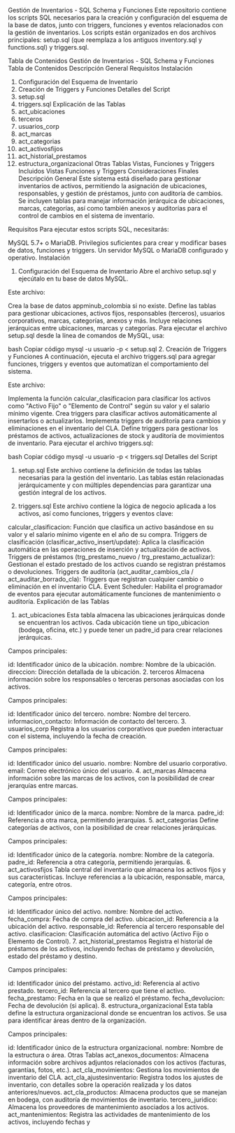 Gestión de Inventarios - SQL Schema y Funciones
Este repositorio contiene los scripts SQL necesarios para la creación y configuración del esquema de la base de datos, junto con triggers, funciones y eventos relacionados con la gestión de inventarios. Los scripts están organizados en dos archivos principales: setup.sql (que reemplaza a los antiguos inventory.sql y functions.sql) y triggers.sql.

Tabla de Contenidos
Gestión de Inventarios - SQL Schema y Funciones
Tabla de Contenidos
Descripción General
Requisitos
Instalación
1. Configuración del Esquema de Inventario
2. Creación de Triggers y Funciones
Detalles del Script
1. setup.sql
2. triggers.sql
Explicación de las Tablas
1. act_ubicaciones
2. terceros
3. usuarios_corp
4. act_marcas
5. act_categorias
6. act_activosfijos
7. act_historial_prestamos
8. estructura_organizacional
Otras Tablas
Vistas, Funciones y Triggers Incluidos
Vistas
Funciones y Triggers
Consideraciones Finales
Descripción General
Este sistema está diseñado para gestionar inventarios de activos, permitiendo la asignación de ubicaciones, responsables, y gestión de préstamos, junto con auditoría de cambios. Se incluyen tablas para manejar información jerárquica de ubicaciones, marcas, categorías, así como también anexos y auditorías para el control de cambios en el sistema de inventario.

Requisitos
Para ejecutar estos scripts SQL, necesitarás:

MySQL 5.7+ o MariaDB.
Privilegios suficientes para crear y modificar bases de datos, funciones y triggers.
Un servidor MySQL o MariaDB configurado y operativo.
Instalación
1. Configuración del Esquema de Inventario
Abre el archivo setup.sql y ejecútalo en tu base de datos MySQL.

Este archivo:

Crea la base de datos appminub_colombia si no existe.
Define las tablas para gestionar ubicaciones, activos fijos, responsables (terceros), usuarios corporativos, marcas, categorías, anexos y más.
Incluye relaciones jerárquicas entre ubicaciones, marcas y categorías.
Para ejecutar el archivo setup.sql desde la línea de comandos de MySQL, usa:

bash
Copiar código
mysql -u usuario -p < setup.sql
2. Creación de Triggers y Funciones
A continuación, ejecuta el archivo triggers.sql para agregar funciones, triggers y eventos que automatizan el comportamiento del sistema.

Este archivo:

Implementa la función calcular_clasificacion para clasificar los activos como "Activo Fijo" o "Elemento de Control" según su valor y el salario mínimo vigente.
Crea triggers para clasificar activos automáticamente al insertarlos o actualizarlos.
Implementa triggers de auditoría para cambios y eliminaciones en el inventario del CLA.
Define triggers para gestionar los préstamos de activos, actualizaciones de stock y auditoría de movimientos de inventario.
Para ejecutar el archivo triggers.sql:

bash
Copiar código
mysql -u usuario -p < triggers.sql
Detalles del Script
1. setup.sql
Este archivo contiene la definición de todas las tablas necesarias para la gestión del inventario. Las tablas están relacionadas jerárquicamente y con múltiples dependencias para garantizar una gestión integral de los activos.

2. triggers.sql
Este archivo contiene la lógica de negocio aplicada a los activos, así como funciones, triggers y eventos clave:

calcular_clasificacion: Función que clasifica un activo basándose en su valor y el salario mínimo vigente en el año de su compra.
Triggers de clasificación (clasificar_activo_insert/update): Aplica la clasificación automática en las operaciones de inserción y actualización de activos.
Triggers de préstamos (trg_prestamo_nuevo / trg_prestamo_actualizar): Gestionan el estado prestado de los activos cuando se registran préstamos o devoluciones.
Triggers de auditoría (act_auditar_cambios_cla / act_auditar_borrado_cla): Triggers que registran cualquier cambio o eliminación en el inventario CLA.
Event Scheduler: Habilita el programador de eventos para ejecutar automáticamente funciones de mantenimiento o auditoría.
Explicación de las Tablas
1. act_ubicaciones
Esta tabla almacena las ubicaciones jerárquicas donde se encuentran los activos. Cada ubicación tiene un tipo_ubicacion (bodega, oficina, etc.) y puede tener un padre_id para crear relaciones jerárquicas.

Campos principales:

id: Identificador único de la ubicación.
nombre: Nombre de la ubicación.
direccion: Dirección detallada de la ubicación.
2. terceros
Almacena información sobre los responsables o terceras personas asociadas con los activos.

Campos principales:

id: Identificador único del tercero.
nombre: Nombre del tercero.
informacion_contacto: Información de contacto del tercero.
3. usuarios_corp
Registra a los usuarios corporativos que pueden interactuar con el sistema, incluyendo la fecha de creación.

Campos principales:

id: Identificador único del usuario.
nombre: Nombre del usuario corporativo.
email: Correo electrónico único del usuario.
4. act_marcas
Almacena información sobre las marcas de los activos, con la posibilidad de crear jerarquías entre marcas.

Campos principales:

id: Identificador único de la marca.
nombre: Nombre de la marca.
padre_id: Referencia a otra marca, permitiendo jerarquías.
5. act_categorias
Define categorías de activos, con la posibilidad de crear relaciones jerárquicas.

Campos principales:

id: Identificador único de la categoría.
nombre: Nombre de la categoría.
padre_id: Referencia a otra categoría, permitiendo jerarquías.
6. act_activosfijos
Tabla central del inventario que almacena los activos fijos y sus características. Incluye referencias a la ubicación, responsable, marca, categoría, entre otros.

Campos principales:

id: Identificador único del activo.
nombre: Nombre del activo.
fecha_compra: Fecha de compra del activo.
ubicacion_id: Referencia a la ubicación del activo.
responsable_id: Referencia al tercero responsable del activo.
clasificacion: Clasificación automática del activo (Activo Fijo o Elemento de Control).
7. act_historial_prestamos
Registra el historial de préstamos de los activos, incluyendo fechas de préstamo y devolución, estado del préstamo y destino.

Campos principales:

id: Identificador único del préstamo.
activo_id: Referencia al activo prestado.
tercero_id: Referencia al tercero que tiene el activo.
fecha_prestamo: Fecha en la que se realizó el préstamo.
fecha_devolucion: Fecha de devolución (si aplica).
8. estructura_organizacional
Esta tabla define la estructura organizacional donde se encuentran los activos. Se usa para identificar áreas dentro de la organización.

Campos principales:

id: Identificador único de la estructura organizacional.
nombre: Nombre de la estructura o área.
Otras Tablas
act_anexos_documentos: Almacena información sobre archivos adjuntos relacionados con los activos (facturas, garantías, fotos, etc.).
act_cla_movimientos: Gestiona los movimientos de inventario del CLA.
act_cla_ajustesinventario: Registra todos los ajustes de inventario, con detalles sobre la operación realizada y los datos anteriores/nuevos.
act_cla_productos: Almacena productos que se manejan en bodega, con auditoría de movimientos de inventario.
tercero_juridico: Almacena los proveedores de mantenimiento asociados a los activos.
act_mantenimientos: Registra las actividades de mantenimiento de los activos, incluyendo fechas y